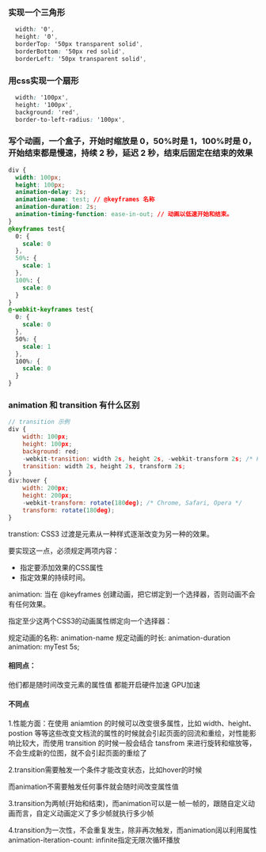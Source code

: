 <!--
 * @Author: Chendapeng
 * @Date: 2021-12-30 08:33:51
 * @LastEditors: Chendapeng
 * @LastEditTime: 2021-12-30 10:44:50
 * @Description: 手写css
-->
### 实现一个三角形
```css
  width: '0',
  height: '0',
  borderTop: '50px transparent solid',
  borderBottom: '50px red solid',
  borderLeft: '50px transparent solid',
```

### 用css实现一个扇形
```css
  width: '100px',
  height: '100px',
  background: 'red',
  border-to-left-radius: '100px',
```

### 写个动画，一个盒子，开始时缩放是 0，50%时是 1，100%时是 0，开始结束都是慢速，持续 2 秒，延迟 2 秒，结束后固定在结束的效果
```css
div {
  width: 100px;
  height: 100px;
  animation-delay: 2s;
  animation-name: test; // @keyframes 名称
  animation-duration: 2s;
  animation-timing-function: ease-in-out; // 动画以低速开始和结束。
}
@keyframes test{
  0: {
    scale: 0
  },
  50%: {
    scale: 1
  },
  100%: {
    scale: 0
  }
}
@-webkit-keyframes test{
  0: {
    scale: 0
  },
  50%: {
    scale: 1
  },
  100%: {
    scale: 0
  }
}
```


### animation 和 transition 有什么区别
```js
// transition 示例
div {
    width: 100px;
    height: 100px;
    background: red;
    -webkit-transition: width 2s, height 2s, -webkit-transform 2s; /* For Safari 3.1 to 6.0 */
    transition: width 2s, height 2s, transform 2s;
}
div:hover {
    width: 200px;
    height: 200px;
    -webkit-transform: rotate(180deg); /* Chrome, Safari, Opera */
    transform: rotate(180deg);
}
```
transtion: CSS3 过渡是元素从一种样式逐渐改变为另一种的效果。

要实现这一点，必须规定两项内容：
- 指定要添加效果的CSS属性
- 指定效果的持续时间。

animation:
当在 @keyframes 创建动画，把它绑定到一个选择器，否则动画不会有任何效果。

指定至少这两个CSS3的动画属性绑定向一个选择器：

规定动画的名称: animation-name
规定动画的时长: animation-duration
animation: myTest 5s;

#### 相同点：
他们都是随时间改变元素的属性值
都能开启硬件加速 GPU加速

#### 不同点

1.性能方面：在使用 aniamtion 的时候可以改变很多属性，比如 width、height、postion 等等这些改变文档流的属性的时候就会引起页面的回流和重绘，对性能影响比较大，而使用 transition 的时候一般会结合 tansfrom 来进行旋转和缩放等，不会生成新的位图，就不会引起页面的重绘了

2.transition需要触发一个条件才能改变状态，比如hover的时候 

而animation不需要触发任何事件就会随时间改变属性值

3.transition为两帧(开始和结束)，而animation可以是一帧一帧的，跟随自定义动画而言，自定义动画定义了多少帧就执行多少帧

4.transition为一次性，不会重复发生，除非再次触发，而animation阔以利用属性animation-iteration-count: infinite指定无限次循环播放
